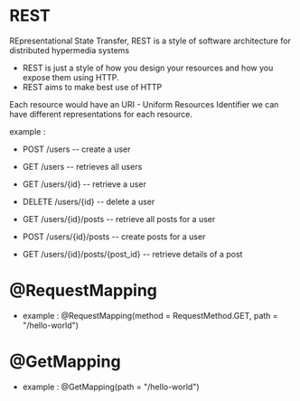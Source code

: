 # REST
REpresentational State Transfer, REST is a style of software architecture for distributed hypermedia systems
- REST is just a style of how you design your resources and how you expose them using HTTP.
- REST aims to make best use of HTTP

Each resource would have an URI - Uniform Resources Identifier
we can have different representations for each resource.

example :

- POST     /users            -- create a user
- GET      /users            -- retrieves all users
- GET      /users/{id}       -- retrieve a user
- DELETE   /users/{id}       -- delete a user

- GET     /users/{id}/posts               -- retrieve all posts for a user
- POST    /users/{id}/posts               -- create posts for a user
- GET     /users/{id}/posts/{post_id}     -- retrieve details of a post

# @RequestMapping
- example : @RequestMapping(method = RequestMethod.GET, path = "/hello-world")

# @GetMapping
- example :  @GetMapping(path = "/hello-world") 







